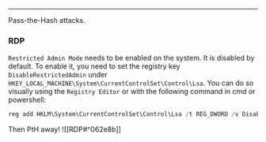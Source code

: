 -- -
Pass-the-Hash attacks.
### RDP
`Restricted Admin Mode` needs to be enabled on the system. It is disabled by default. To enable it, you need to set the registry key `DisableRestrictedAdmin` under `HKEY_LOCAL_MACHINE\System\CurrentControlSet\Control\Lsa`. You can do so visually using the `Registry Editor` or with the following command in cmd or powershell:
```powershell
reg add HKLM\System\CurrentControlSet\Control\Lsa /t REG_DWORD /v DisableRestrictedAdmin /d 0x0 /f
```
Then PtH away!
![[RDP#^062e8b]]
